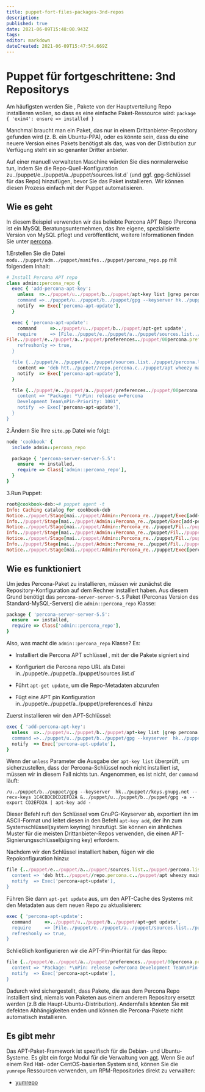 ```yaml
---
title: puppet-fort-files-packages-3nd-repos
description: 
published: true
date: 2021-06-09T15:48:00.943Z
tags: 
editor: markdown
dateCreated: 2021-06-09T15:47:54.669Z
---
```


# Puppet für fortgeschrittene: 3nd Repositorys

Am häufigsten werden Sie , Pakete von der Hauptverteilung Repo installieren wollen, so dass es eine einfache Paket-Ressource wird:
`package { 'exim4': ensure => installed }`

Manchmal braucht man ein Paket, das nur in einem Drittanbieter-Repository gefunden wird (z. B. ein Ubuntu-PPA), oder es könnte sein, dass du eine neuere Version eines Pakets benötigst als das, was von der Distribution zur Verfügung steht ein so genanter Dritter anbieter.

Auf einer manuell verwalteten Maschine würden Sie dies normalerweise tun, indem Sie die Repo-Quell-Konfiguration zu../puppet/e../puppet/a../puppet/sources.list.d` (und ggf. gpg-Schlüssel für das Repo) hinzufügen, bevor Sie das Paket installieren. Wir können diesen Prozess einfach mit der Puppet automatisieren.

## Wie es geht

In diesem Beispiel verwenden wir das beliebte Percona APT Repo (Percona ist ein MySQL Beratungsunternehmen, das ihre eigene, spezialisierte Version von MySQL pflegt und veröffentlicht, weitere Informationen finden Sie unter [percona](htt../puppet//www.percona.c../puppet/softwa../puppet/repositories).

1.Erstellen Sie die Datei `modu../puppet/adm../puppet/manifes../puppet/percona_repo.pp` mit folgendem Inhalt:

```ruby
# Install Percona APT repo
class admin::percona_repo {
  exec { 'add-percona-apt-key':
    unless  =>../puppet/u../puppet/b../puppet/apt-key list |grep percona',
    command =>../puppet/u../puppet/b../puppet/gpg --keyserver hk../puppet//keys.gnupg.net --recv-keys 1C4CBDCDCD2EFD2A &../puppet/u../puppet/b../puppet/gpg -a --export CD2EFD2A | apt-key add -',
    notify  => Exec['percona-apt-update'],
  }

  exec { 'percona-apt-update':
    command     =>../puppet/u../puppet/b../puppet/apt-get update',
    require     => [File../puppet/e../puppet/a../puppet/sources.list../puppet/percona.list'],
File../puppet/e../puppet/a../puppet/preferences../puppet/00percona.pref']],
    refreshonly => true,
  }

  file {../puppet/e../puppet/a../puppet/sources.list../puppet/percona.list':
    content => 'deb htt../puppet//repo.percona.c../puppet/apt wheezy main',
    notify  => Exec['percona-apt-update'],
  }

  file {../puppet/e../puppet/a../puppet/preferences../puppet/00percona.pref':
    content => "Package: *\nPin: release o=Percona
    Development Team\nPin-Priority: 1001",
    notify  => Exec['percona-apt-update'],
  }
}
```

2.Ändern Sie Ihre `site.pp` Datei wie folgt:

```ruby
node 'cookbook' {
  include admin::percona_repo

  package { 'percona-server-server-5.5':
    ensure  => installed,
    require => Class['admin::percona_repo'],
  }
}
```

3.Run Puppet:

```ruby
root@cookbook-deb:~# puppet agent -t
Info: Caching catalog for cookbook-deb
Notice../puppet/Stage[mai../puppet/Admin::Percona_re../puppet/Exec[add-percona-apt-ke../puppet/returns: executed successfully
Info../puppet/Stage[mai../puppet/Admin::Percona_re../puppet/Exec[add-percona-apt-key]: Scheduling refresh of Exec[percona-apt-update]
Notice../puppet/Stage[mai../puppet/Admin::Percona_re../puppet/Fil../puppet/e../puppet/a../puppet/sources.list../puppet/percona.lis../puppet/ensure: defined content as '{md5}b8d479374497255804ffbf0a7bcdf6c2'
Info../puppet/Stage[mai../puppet/Admin::Percona_re../puppet/Fil../puppet/e../puppet/a../puppet/sources.list../puppet/percona.list]: Scheduling refresh of Exec[percona-apt-update]
Notice../puppet/Stage[mai../puppet/Admin::Percona_re../puppet/Fil../puppet/e../puppet/a../puppet/preferences../puppet/00percona.pre../puppet/ensure: defined content as '{md5}1d8ca6c1e752308a9bd3018713e2d1ad'
Info../puppet/Stage[mai../puppet/Admin::Percona_re../puppet/Fil../puppet/e../puppet/a../puppet/preferences../puppet/00percona.pref]: Scheduling refresh of Exec[percona-apt-update]
Notice../puppet/Stage[mai../puppet/Admin::Percona_re../puppet/Exec[percona-apt-update]: Triggered 'refresh' from 3 events

```

## Wie es funktioniert

Um jedes Percona-Paket zu installieren, müssen wir zunächst die Repository-Konfiguration auf dem Rechner installiert haben. Aus diesem Grund benötigt das `percona-server-server-5.5` Paket (Perconas Version des Standard-MySQL-Servers) die `admin::percona_repo` Klasse:

```ruby
package { 'percona-server-server-5.5':
  ensure  => installed,
  require => Class['admin::percona_repo'],
}
```

Also, was macht die `admin::percona_repo` Klasse? Es:

* Installiert die Percona APT schlüssel , mit der die Pakete signiert sind

* Konfiguriert die Percona repo URL als Datei in../puppet/e../puppet/a../puppet/sources.list.d`

* Führt `apt-get update`, um die Repo-Metadaten abzurufen

* Fügt eine APT pin Konfiguration in../puppet/e../puppet/a../puppet/preferences.d` hinzu

Zuerst installieren wir den APT-Schlüssel:

```ruby
exec { 'add-percona-apt-key':
  unless  =>../puppet/u../puppet/b../puppet/apt-key list |grep percona',
  command =>../puppet/u../puppet/b../puppet/gpg --keyserver  hk../puppet//keys.gnupg.net --recv-keys 1C4CBDCDCD2EFD2A &../puppet/u../puppet/b../puppet/gpg -a --export CD2EFD2A | apt-key add -',
  notify  => Exec['percona-apt-update'],
}
```

Wenn der `unless` Parameter die Ausgabe der `apt-key list` überprüft, um sicherzustellen, dass der Percona-Schlüssel noch nicht installiert ist, müssen wir in diesem Fall nichts tun. Angenommen, es ist nicht, der `command` läuft:

`/u../puppet/b../puppet/gpg --keyserver  hk../puppet//keys.gnupg.net --recv-keys 1C4CBDCDCD2EFD2A &../puppet/u../puppet/b../puppet/gpg -a --export CD2EFD2A | apt-key add -`

Dieser Befehl ruft den Schlüssel vom GnuPG-Keyserver ab, exportiert ihn im ASCII-Format und leitet diesen in den Befehl `apt-key add`, der ihn zum Systemschlüssel(system keyring) hinzufügt. Sie können ein ähnliches Muster für die meisten Drittanbieter-Repos verwenden, die einen APT-Signierungsschlüssel(signing key) erfordern.

Nachdem wir den Schlüssel installiert haben, fügen wir die Repokonfiguration hinzu:

```ruby
file {../puppet/e../puppet/a../puppet/sources.list../puppet/percona.list':
  content => 'deb htt../puppet//repo.percona.c../puppet/apt wheezy main',
  notify  => Exec['percona-apt-update'],
}
```

Führen Sie dann `apt-get update` aus, um den APT-Cache des Systems mit den Metadaten aus dem neuen Repo zu aktualisieren:

```ruby
exec { 'percona-apt-update':
  command     =>../puppet/u../puppet/b../puppet/apt-get update',
  require     => [File../puppet/e../puppet/a../puppet/sources.list../puppet/percona.list'], File../puppet/e../puppet/a../puppet/preferences../puppet/00percona.pref']],
  refreshonly => true,
}
```

Schließlich konfigurieren wir die APT-Pin-Priorität für das Repo:

```ruby
file {../puppet/e../puppet/a../puppet/preferences../puppet/00percona.pref':
  content => "Package: *\nPin: release o=Percona Development Team\nPin-Priority: 1001",
  notify  => Exec['percona-apt-update'],
}
```

Dadurch wird sichergestellt, dass Pakete, die aus dem Percona Repo installiert sind, niemals von Paketen aus einem anderem Repository ersetzt werden (z.B die Haupt-Ubuntu-Distribution). Andernfalls könnten Sie mit defekten Abhängigkeiten enden und können die Percona-Pakete nicht automatisch installieren.

## Es gibt mehr

Das APT-Paket-Framework ist spezifisch für die Debian- und Ubuntu-Systeme. Es gibt ein forge Modul für die Verwaltung von [apt](http../puppet//forge.puppetlabs.c../puppet/puppetla../puppet/apt). Wenn Sie auf einem Red Hat- oder CentOS-basierten System sind, können Sie die `yumrepo` Ressourcen verwenden, um RPM-Repositories direkt zu verwalten:

* [yumrepo](Htt../puppet//docs.puppetlabs.c../puppet/referenc../puppet/late../puppet/type.html#yumrepo)